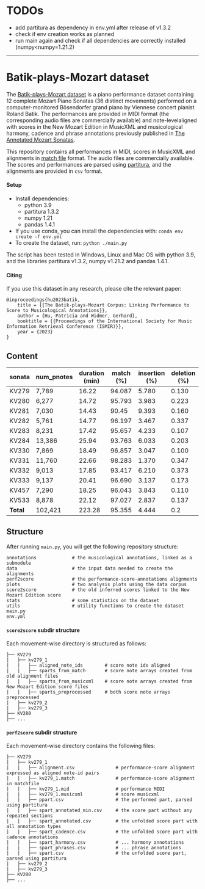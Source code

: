 # TODOs
- add partitura as dependency in env.yml after release of v1.3.2
- check if env creation works as planned
- run main again and check if all dependencies are correctly installed (numpy<numpy=1.21.2)

--- 
# Batik-plays-Mozart dataset

The [Batik-plays-Mozart dataset](link) is a piano performance dataset containing 12 complete Mozart Piano Sonatas (36 distinct movements) performed on a computer-monitored Bösendorfer grand piano by Viennese concert pianist Roland Batik. The performances are provided in MIDI format (the corresponding audio files are commercially available) and note-levelaligned with scores in the New Mozart Edition in MusicXML and musicological harmony, cadence and phrase annotations previously published in [The Annotated Mozart Sonatas](https://transactions.ismir.net/articles/10.5334/tismir.63). 

This repository contains all performances in MIDI, scores in MusicXML and alignments in [match file](https://arxiv.org/abs/2206.01104) format. The audio files are commercially available. The scores and performances are parsed using [partitura](https://github.com/CPJKU/partitura/), and the alignments are provided in `csv` format.

#### Setup
- Install dependencies:
  - python 3.9
  - partitura 1.3.2
  - numpy 1.21
  - pandas 1.4.1
- If you use conda, you can install the dependencies with: `conda env create -f env.yml`
- To create the dataset, run: `python ./main.py`

The script has been tested in Windows, Linux and Mac OS with python 3.9, and the libraries partitura v1.3.2, numpy v1.21.2 and pandas 1.4.1.

#### Citing
If you use this dataset in any research, please cite the relevant paper:

```
@inproceedings{hu2023batik,
    title = {{The Batik-plays-Mozart Corpus: Linking Performance to Score to Musicological Annotations}},
    author = {Hu, Patricia and Widmer, Gerhard},
    booktitle = {{Proceedings of the International Society for Music Information Retrieval Conference (ISMIR)}},
    year = {2023}
}
```


## Content

| sonata | num_pnotes | duration (min) | match (%) | insertion (%) | deletion (%) |
|--------|------------|----------------|-----------|---------------|--------------| 
| KV279  |    7,789   |     16.22      |  94.087   |     5.780     |    0.130     |
| KV280  |    6,277   |     14.72      |  95.793   |     3.983     |    0.223     |
| KV281  |    7,030   |     14.43      |  90.45    |     9.393     |    0.160     |
| KV282  |    5,761   |     14.77      |  96.197   |     3.467     |    0.337     |
| KV283  |    8,231   |     17.42      |  95.657   |     4.233     |    0.107     |
| KV284  |   13,386   |     25.94      |  93.763   |     6.033     |    0.203     |
| KV330  |    7,869   |     18.49      |  96.857   |     3.047     |    0.100     |
| KV331  |   11,760   |     22.66      |  98.283   |     1.370     |    0.347     |
| KV332  |    9,013   |     17.85      |  93.417   |     6.210     |    0.373     |
| KV333  |    9,137   |     20.41      |  96.690   |     3.137     |    0.173     |
| KV457  |    7,290   |     18.25      |  96.043   |     3.843     |    0.110     |
| KV533  |    8,878   |     22.12      |  97.027   |     2.837     |    0.137     |
| **Total**  |  102,421   |    223.28      |  95.355   |     4.444     |    0.2       |



## Structure

After running `main.py`, you will get the following repository structure:

```
annotations             # the musicological annotations, linked as a submodule
data                    # the input data needed to create the alignments
perf2score              # the performance-score-annotations alignments
plots                   # two analysis plots using the data corpus 
score2score             # the old inferred scores linked to the New Mozart Edition score
stats                   # some statistics on the dataset
utils                   # utility functions to create the dataset
main.py
env.yml
```

#### `score2score` subdir structure
Each movement-wise directory is structured as follows:
```
├── KV279
|   ├── kv279_1
|   |   ├── aligned_note_ids        # score note ids aligned
|   |   ├── sparts_from_match       # score note arrays created from old alignment files
|   |   ├── sparts_from_musicxml    # score note arrays created from New Mozart Edition score files
|   |   ├── sparts_preprocessed     # both score note arrays preprocessed
|   ├── kv279_2
|   ├── kv279_3
├── KV280
├── ...
```

#### `perf2score` subdir structure
Each movement-wise directory contains the following files:
```
├── KV279
|   ├── kv279_1
|   |   ├── alignment.csv               # performance-score alignment expressed as aligned note-id pairs
|   |   ├── kv279_1.match               # performance-score alignment in matchfile
|   |   ├── kv279_1.mid                 # performance MIDI
|   |   ├── kv279_1.musicxml            # score musicxml
|   |   ├── ppart.csv                   # the performed part, parsed using partitura
|   |   ├── spart_annotated_min.csv     # the score part without any repeated sections
|   |   ├── spart_annotated.csv         # the unfolded score part with all annotation types
|   |   ├── spart_cadence.csv           # the unfolded score part with cadence annotations
|   |   ├── spart_harmony.csv           # ... harmony annotations
|   |   ├── spart_phrases.csv           # ... phrase annotations
|   |   ├── spart.csv                   # the unfolded score part, parsed using partitura
|   ├── kv279_2
|   ├── kv279_3
├── KV280
├── ...
```
